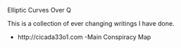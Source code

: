 Elliptic Curves Over Q

This is a collection of ever changing writings I have done.
<ul>
<li> http://cicada33o1.com -Main Conspiracy Map
</ul>
